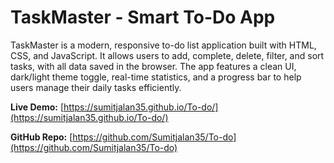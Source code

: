 # TaskMaster - Smart To-Do App

TaskMaster is a modern, responsive to-do list application built with HTML, CSS, and JavaScript. It allows users to add, complete, delete, filter, and sort tasks, with all data saved in the browser. The app features a clean UI, dark/light theme toggle, real-time statistics, and a progress bar to help users manage their daily tasks efficiently.

**Live Demo:** [https://sumitjalan35.github.io/To-do/](https://sumitjalan35.github.io/To-do/)

**GitHub Repo:** [https://github.com/Sumitjalan35/To-do](https://github.com/Sumitjalan35/To-do) 